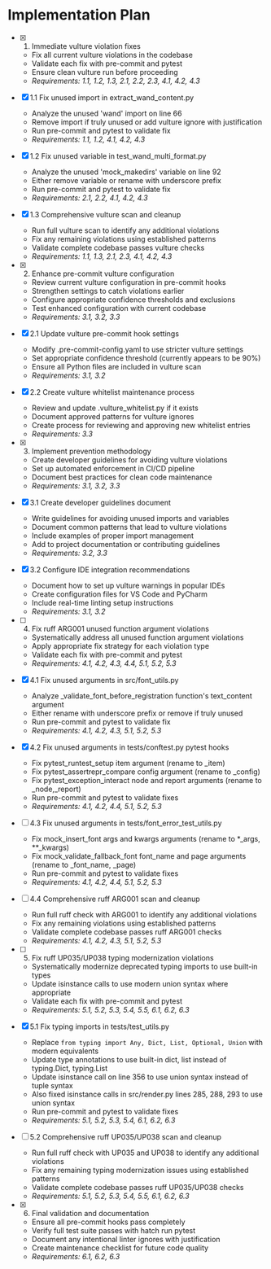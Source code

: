 # Implementation Plan

- [x] 1. Immediate vulture violation fixes
  - Fix all current vulture violations in the codebase
  - Validate each fix with pre-commit and pytest
  - Ensure clean vulture run before proceeding
  - _Requirements: 1.1, 1.2, 1.3, 2.1, 2.2, 2.3, 4.1, 4.2, 4.3_

- [x] 1.1 Fix unused import in extract_wand_content.py
  - Analyze the unused 'wand' import on line 66
  - Remove import if truly unused or add vulture ignore with justification
  - Run pre-commit and pytest to validate fix
  - _Requirements: 1.1, 1.2, 4.1, 4.2, 4.3_

- [x] 1.2 Fix unused variable in test_wand_multi_format.py
  - Analyze the unused 'mock_makedirs' variable on line 92
  - Either remove variable or rename with underscore prefix
  - Run pre-commit and pytest to validate fix
  - _Requirements: 2.1, 2.2, 4.1, 4.2, 4.3_

- [x] 1.3 Comprehensive vulture scan and cleanup
  - Run full vulture scan to identify any additional violations
  - Fix any remaining violations using established patterns
  - Validate complete codebase passes vulture checks
  - _Requirements: 1.1, 1.3, 2.1, 2.3, 4.1, 4.2, 4.3_

- [x] 2. Enhance pre-commit vulture configuration
  - Review current vulture configuration in pre-commit hooks
  - Strengthen settings to catch violations earlier
  - Configure appropriate confidence thresholds and exclusions
  - Test enhanced configuration with current codebase
  - _Requirements: 3.1, 3.2, 3.3_

- [x] 2.1 Update vulture pre-commit hook settings
  - Modify .pre-commit-config.yaml to use stricter vulture settings
  - Set appropriate confidence threshold (currently appears to be 90%)
  - Ensure all Python files are included in vulture scan
  - _Requirements: 3.1, 3.2_

- [x] 2.2 Create vulture whitelist maintenance process
  - Review and update .vulture_whitelist.py if it exists
  - Document approved patterns for vulture ignores
  - Create process for reviewing and approving new whitelist entries
  - _Requirements: 3.3_

- [x] 3. Implement prevention methodology
  - Create developer guidelines for avoiding vulture violations
  - Set up automated enforcement in CI/CD pipeline
  - Document best practices for clean code maintenance
  - _Requirements: 3.1, 3.2, 3.3_

- [x] 3.1 Create developer guidelines document
  - Write guidelines for avoiding unused imports and variables
  - Document common patterns that lead to vulture violations
  - Include examples of proper import management
  - Add to project documentation or contributing guidelines
  - _Requirements: 3.2, 3.3_

- [x] 3.2 Configure IDE integration recommendations
  - Document how to set up vulture warnings in popular IDEs
  - Create configuration files for VS Code and PyCharm
  - Include real-time linting setup instructions
  - _Requirements: 3.1, 3.2_

- [ ] 4. Fix ruff ARG001 unused function argument violations
  - Systematically address all unused function argument violations
  - Apply appropriate fix strategy for each violation type
  - Validate each fix with pre-commit and pytest
  - _Requirements: 4.1, 4.2, 4.3, 4.4, 5.1, 5.2, 5.3_

- [x] 4.1 Fix unused arguments in src/font_utils.py
  - Analyze _validate_font_before_registration function's text_content argument
  - Either rename with underscore prefix or remove if truly unused
  - Run pre-commit and pytest to validate fix
  - _Requirements: 4.1, 4.2, 4.3, 5.1, 5.2, 5.3_

- [x] 4.2 Fix unused arguments in tests/conftest.py pytest hooks
  - Fix pytest_runtest_setup item argument (rename to _item)
  - Fix pytest_assertrepr_compare config argument (rename to _config)
  - Fix pytest_exception_interact node and report arguments (rename to _node,_report)
  - Run pre-commit and pytest to validate fixes
  - _Requirements: 4.1, 4.2, 4.4, 5.1, 5.2, 5.3_

- [ ] 4.3 Fix unused arguments in tests/font_error_test_utils.py
  - Fix mock_insert_font args and kwargs arguments (rename to *_args, **_kwargs)
  - Fix mock_validate_fallback_font font_name and page arguments (rename to _font_name, _page)
  - Run pre-commit and pytest to validate fixes
  - _Requirements: 4.1, 4.2, 4.4, 5.1, 5.2, 5.3_

- [ ] 4.4 Comprehensive ruff ARG001 scan and cleanup
  - Run full ruff check with ARG001 to identify any additional violations
  - Fix any remaining violations using established patterns
  - Validate complete codebase passes ruff ARG001 checks
  - _Requirements: 4.1, 4.2, 4.3, 5.1, 5.2, 5.3_

- [ ] 5. Fix ruff UP035/UP038 typing modernization violations
  - Systematically modernize deprecated typing imports to use built-in types
  - Update isinstance calls to use modern union syntax where appropriate
  - Validate each fix with pre-commit and pytest
  - _Requirements: 5.1, 5.2, 5.3, 5.4, 5.5, 6.1, 6.2, 6.3_

- [x] 5.1 Fix typing imports in tests/test_utils.py
  - Replace `from typing import Any, Dict, List, Optional, Union` with modern equivalents
  - Update type annotations to use built-in dict, list instead of typing.Dict, typing.List
  - Update isinstance call on line 356 to use union syntax instead of tuple syntax
  - Also fixed isinstance calls in src/render.py lines 285, 288, 293 to use union syntax
  - Run pre-commit and pytest to validate fixes
  - _Requirements: 5.1, 5.2, 5.3, 5.4, 6.1, 6.2, 6.3_

- [ ] 5.2 Comprehensive ruff UP035/UP038 scan and cleanup
  - Run full ruff check with UP035 and UP038 to identify any additional violations
  - Fix any remaining typing modernization issues using established patterns
  - Validate complete codebase passes ruff UP035/UP038 checks
  - _Requirements: 5.1, 5.2, 5.3, 5.4, 5.5, 6.1, 6.2, 6.3_

- [x] 6. Final validation and documentation
  - Ensure all pre-commit hooks pass completely
  - Verify full test suite passes with hatch run pytest
  - Document any intentional linter ignores with justification
  - Create maintenance checklist for future code quality
  - _Requirements: 6.1, 6.2, 6.3_
